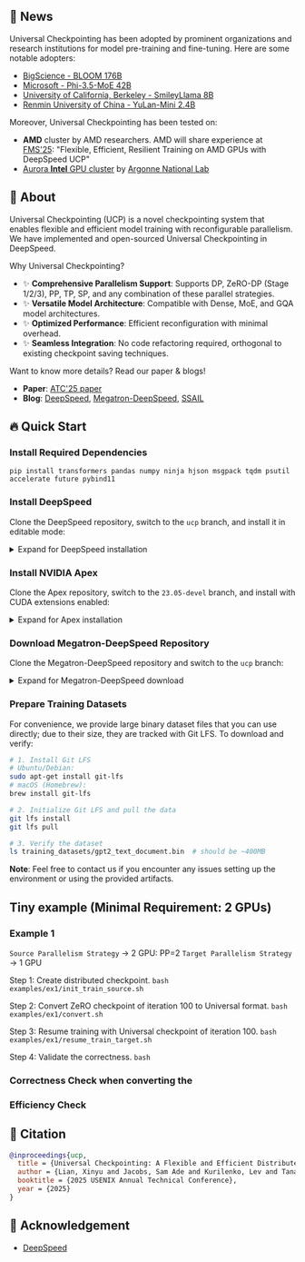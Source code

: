 ## 📢 News

Universal Checkpointing has been adopted by prominent organizations and research institutions for model pre-training and fine-tuning. Here are some notable adopters:

* [BigScience - BLOOM 176B](https://huggingface.co/bigscience/bloom)
* [Microsoft - Phi-3.5-MoE 42B](https://huggingface.co/microsoft/Phi-3.5-MoE-instruct)
* [University of California, Berkeley - SmileyLlama 8B](https://arxiv.org/abs/2409.02231)
* [Renmin University of China - YuLan-Mini 2.4B](https://arxiv.org/abs/2412.17743)

Moreover, Universal Checkpointing has been tested on:

* **AMD** cluster by AMD researchers. AMD will share experience at [FMS'25](https://futurememorystorage.com): "Flexible, Efficient, Resilient Training on AMD GPUs with DeepSpeed UCP"
* [Aurora **Intel** GPU cluster](https://www.alcf.anl.gov/aurora) by [Argonne National Lab](https://www.anl.gov)

## 📙 About

Universal Checkpointing (UCP) is a novel checkpointing system that enables flexible and efficient model training with reconfigurable parallelism. We have implemented and open-sourced Universal Checkpointing in DeepSpeed.

Why Universal Checkpointing?

- ✨ **Comprehensive Parallelism Support**: Supports DP, ZeRO-DP (Stage 1/2/3), PP, TP, SP, and any combination of these parallel strategies.
- ✨ **Versatile Model Architecture**: Compatible with Dense, MoE, and GQA model architectures.
- ✨ **Optimized Performance**: Efficient reconfiguration with minimal overhead.
- ✨ **Seamless Integration**: No code refactoring required, orthogonal to existing checkpoint saving techniques.

Want to know more details? Read our paper & blogs!

- **Paper**: [ATC'25 paper](https://www.usenix.org/conference/atc25)
- **Blog**: [DeepSpeed](https://www.deepspeed.ai/tutorials/universal-checkpointing/), [Megatron-DeepSpeed](https://github.com/deepspeedai/Megatron-DeepSpeed/blob/main/examples_deepspeed/universal_checkpointing/README.md), [SSAIL](https://supercomputing-system-ai-lab.github.io/projects/ucp)


## 🔥 Quick Start

### Install Required Dependencies

```
pip install transformers pandas numpy ninja hjson msgpack tqdm psutil accelerate future pybind11
```

### Install DeepSpeed
Clone the DeepSpeed repository, switch to the `ucp` branch, and install it in editable mode:
<details>
<summary>Expand for DeepSpeed installation</summary>

```
git clone https://github.com/xylian86/DeepSpeed.git
cd DeepSpeed
git checkout ucp
pip install -e .
```
</details>

### Install NVIDIA Apex
Clone the Apex repository, switch to the `23.05-devel` branch, and install with CUDA extensions enabled:
<details>
<summary>Expand for Apex installation</summary>

```
git clone https://github.com/NVIDIA/apex
cd apex
git checkout 23.05-devel
pip install -r requirements.txt
pip install --global-option="--cpp_ext" --global-option="--cuda_ext" --no-cache -v --disable-pip-version-check --no-build-isolation .
```
</details>

### Download Megatron-DeepSpeed Repository
Clone the Megatron-DeepSpeed repository and switch to the `ucp` branch:
<details>
<summary>Expand for Megatron-DeepSpeed download</summary>

```
git clone git@github.com:xylian86/Megatron-DeepSpeed.git
cd Megatron-DeepSpeed
git checkout ucp
```
</details>

### Prepare Training Datasets
For convenience, we provide large binary dataset files that you can use directly; due to their size, they are tracked with Git LFS. To download and verify:

```bash
# 1. Install Git LFS
# Ubuntu/Debian:
sudo apt-get install git-lfs
# macOS (Homebrew):
brew install git-lfs

# 2. Initialize Git LFS and pull the data
git lfs install
git lfs pull

# 3. Verify the dataset
ls training_datasets/gpt2_text_document.bin  # should be ~400MB
```

**Note**: Feel free to contact us if you encounter any issues setting up the environment or using the provided artifacts.

## Tiny example (Minimal Requirement: 2 GPUs)

### Example 1
`Source Parallelism Strategy` → 2 GPU: PP=2
`Target Parallelism Strategy` → 1 GPU

Step 1: Create distributed checkpoint.
`bash examples/ex1/init_train_source.sh`

Step 2: Convert ZeRO checkpoint of iteration 100 to Universal format.
`bash examples/ex1/convert.sh`

Step 3: Resume training with Universal checkpoint of iteration 100.
`bash examples/ex1/resume_train_target.sh`

Step 4: Validate the correctness.
`bash `


### Correctness Check when converting the 

### Efficiency Check 


## 📜 Citation

```bibtex
@inproceedings{ucp,
  title = {Universal Checkpointing: A Flexible and Efficient Distributed Checkpointing System for Large-Scale DNN Training with Reconfigurable Parallelism},
  author = {Lian, Xinyu and Jacobs, Sam Ade and Kurilenko, Lev and Tanaka, Masahiro and Bekman, Stas and Ruwase, Olatunji and Zhang, Minjia},
  booktitle = {2025 USENIX Annual Technical Conference},
  year = {2025}
}
```

## 🙏 Acknowledgement

- [DeepSpeed](https://github.com/deepspeedai/DeepSpeed)
